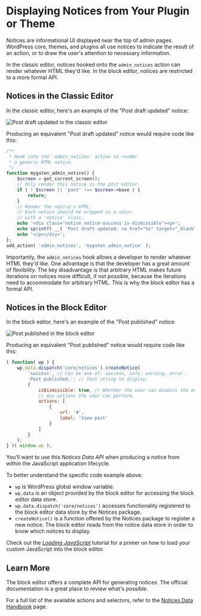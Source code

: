 # Displaying Notices from Your Plugin or Theme

Notices are informational UI displayed near the top of admin pages. WordPress core, themes, and plugins all use notices to indicate the result of an action, or to draw the user's attention to necessary information.

In the classic editor, notices hooked onto the `admin_notices` action can render whatever HTML they'd like. In the block editor, notices are restricted to a more formal API.

## Notices in the Classic Editor

In the classic editor, here's an example of the "Post draft updated" notice:

![Post draft updated in the classic editor](https://raw.githubusercontent.com/WordPress/gutenberg/master/docs/tutorials/notices/classic-editor-notice.png)

Producing an equivalent "Post draft updated" notice would require code like this:

```php
/**
 * Hook into the 'admin_notices' action to render
 * a generic HTML notice.
 */
function myguten_admin_notice() {
	$screen = get_current_screen();
	// Only render this notice in the post editor.
	if ( ! $screen || 'post' !== $screen->base ) {
		return;
	}
	// Render the notice's HTML.
	// Each notice should be wrapped in a <div>
	// with a 'notice' class.
	echo '<div class="notice notice-success is-dismissible"><p>';
	echo sprintf( __( 'Post draft updated. <a href="%s" target="_blank">Preview post</a>' ), get_preview_post_link() );
	echo '</p></div>';
};
add_action( 'admin_notices', 'myguten_admin_notice' );
```

Importantly, the `admin_notices` hook allows a developer to render whatever HTML they'd like. One advantage is that the developer has a great amount of flexibility. The key disadvantage is that arbitrary HTML makes future iterations on notices more difficult, if not possible, because the iterations need to accommodate for arbitrary HTML. This is why the block editor has a formal API.

## Notices in the Block Editor

In the block editor, here's an example of the "Post published" notice:

![Post published in the block editor](https://raw.githubusercontent.com/WordPress/gutenberg/master/docs/tutorials/notices/block-editor-notice.png)

Producing an equivalent "Post published" notice would require code like this:

```js
( function( wp ) {
	wp.data.dispatch('core/notices').createNotice(
		'success', // Can be one of: success, info, warning, error.
		'Post published.', // Text string to display.
		{
			isDismissible: true, // Whether the user can dismiss the notice.
			// Any actions the user can perform.
			actions: [
				{
					url: '#',
					label: 'View post'
				}
			]
		}
	);
} )( window.wp );
```

You'll want to use this _Notices Data API_ when producing a notice from within the JavaScript application lifecycle.

To better understand the specific code example above:

* `wp` is WordPress global window variable.
* `wp.data` is an object provided by the block editor for accessing the block editor data store.
* `wp.data.dispatch('core/notices')` accesses functionality registered to the block editor data store by the Notices package.
* `createNotice()` is a function offered by the Notices package to register a new notice. The block editor reads from the notice data store in order to know which notices to display.

Check out the [_Loading JavaScript_](/docs/tutorials/javascript/loading-javascript.md) tutorial for a primer on how to load your custom JavaScript into the block editor.

## Learn More

The block editor offers a complete API for generating notices. The official documentation is a great place to review what's possible.

For a full list of the available actions and selectors, refer to the [Notices Data Handbook](/docs/data/data-core-notices.md) page.
